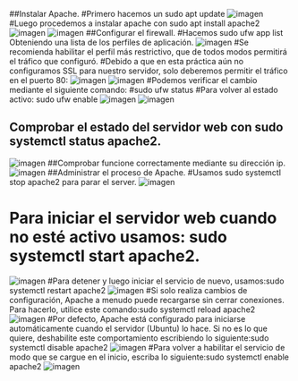 
##Instalar Apache.
#Primero hacemos un sudo apt update
![imagen](https://github.com/romentoss/dpl_B_romen/blob/master/tareas/practicas/ud2_1/imagenes/1.png?raw=true)
#Luego procedemos a instalar apache con sudo apt install apache2
![imagen](https://github.com/romentoss/dpl_B_romen/blob/master/tareas/practicas/ud2_1/imagenes/2.png?raw=true)
![imagen](https://github.com/romentoss/dpl_B_romen/blob/master/tareas/practicas/ud2_1/imagenes/3.png?raw=true)
##Configurar el firewall.
#Hacemos sudo ufw app list Obteniendo una lista de los perfiles de aplicación.
![imagen](https://github.com/romentoss/dpl_B_romen/blob/master/tareas/practicas/ud2_1/imagenes/4.png?raw=true)
#Se recomienda habilitar el perfil más restrictivo, que de todos modos permitirá el tráfico que configuró. 
#Debido a que en esta práctica aún no configuramos SSL para nuestro servidor, solo deberemos permitir el tráfico en el puerto 80:
![imagen](https://github.com/romentoss/dpl_B_romen/blob/master/tareas/practicas/ud2_1/imagenes/5.png?raw=true)
![imagen](https://github.com/romentoss/dpl_B_romen/blob/master/tareas/practicas/ud2_1/imagenes/6.png?raw=true)
#Podemos verificar el cambio mediante el siguiente comando:
#sudo ufw status
#Para volver al estado activo: sudo ufw enable
![imagen](https://github.com/romentoss/dpl_B_romen/blob/master/tareas/practicas/ud2_1/imagenes/8.png?raw=true)
![imagen](https://github.com/romentoss/dpl_B_romen/blob/master/tareas/practicas/ud2_1/imagenes/9.png?raw=true)
## Comprobar el estado del servidor web con sudo systemctl status apache2.
![imagen](https://github.com/romentoss/dpl_B_romen/blob/master/tareas/practicas/ud2_1/imagenes/10.png?raw=true)
##Comprobar funcione correctamente mediante su dirección ip.
![imagen](https://github.com/romentoss/dpl_B_romen/blob/master/tareas/practicas/ud2_1/imagenes/12.png?raw=true)
##Administrar el proceso de Apache.
#Usamos sudo systemctl stop apache2 para parar el server. 
![imagen](https://github.com/romentoss/dpl_B_romen/blob/master/tareas/practicas/ud2_1/imagenes/11.png?raw=true)
# Para iniciar el servidor web cuando no esté activo usamos: sudo systemctl start apache2.

![imagen](https://github.com/romentoss/dpl_B_romen/blob/master/tareas/practicas/ud2_1/imagenes/13.png?raw=true)
#Para detener y luego iniciar el servicio de nuevo, usamos:sudo systemctl restart apache2
![imagen](https://github.com/romentoss/dpl_B_romen/blob/master/tareas/practicas/ud2_1/imagenes/14.png?raw=true)
#Si solo realiza cambios de configuración, Apache a menudo puede recargarse sin cerrar conexiones. Para hacerlo, utilice este comando:sudo systemctl reload apache2
![imagen](https://github.com/romentoss/dpl_B_romen/blob/master/tareas/practicas/ud2_1/imagenes/15.png?raw=true)
#Por defecto, Apache está configurado para iniciarse automáticamente cuando el servidor (Ubuntu) lo hace. Si no es lo que quiere, deshabilite este comportamiento escribiendo lo siguiente:sudo systemctl disable apache2
![imagen](https://github.com/romentoss/dpl_B_romen/blob/master/tareas/practicas/ud2_1/imagenes/16.png?raw=true)
#Para volver a habilitar el servicio de modo que se cargue en el inicio, escriba lo siguiente:sudo systemctl enable apache2
![imagen](https://github.com/romentoss/dpl_B_romen/blob/master/tareas/practicas/ud2_1/imagenes/17.png?raw=true)


